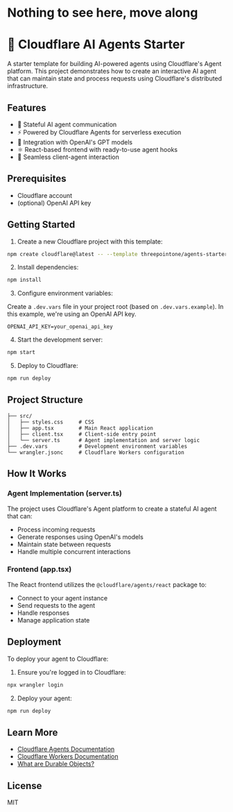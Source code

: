 # Nothing to see here, move along









# 🧠 Cloudflare AI Agents Starter

A starter template for building AI-powered agents using Cloudflare's Agent platform. This project demonstrates how to create an interactive AI agent that can maintain state and process requests using Cloudflare's distributed infrastructure.

## Features

- 🤖 Stateful AI agent communication
- ⚡️ Powered by Cloudflare Agents for serverless execution
- 🧠 Integration with OpenAI's GPT models
- ⚛️ React-based frontend with ready-to-use agent hooks
- 🔄 Seamless client-agent interaction

## Prerequisites

- Cloudflare account
- (optional) OpenAI API key

## Getting Started

1. Create a new Cloudflare project with this template:

```bash
npm create cloudflare@latest -- --template threepointone/agents-starter
```

2. Install dependencies:

```bash
npm install
```

3. Configure environment variables:

Create a `.dev.vars` file in your project root (based on `.dev.vars.example`). In this example, we're using an OpenAI API key.

```env
OPENAI_API_KEY=your_openai_api_key
```

4. Start the development server:

```bash
npm start
```

5. Deploy to Cloudflare:

```bash
npm run deploy
```

## Project Structure

```
├── src/
│   ├── styles.css     # CSS
│   ├── app.tsx        # Main React application
│   ├── client.tsx     # Client-side entry point
│   └── server.ts      # Agent implementation and server logic
├── .dev.vars          # Development environment variables
└── wrangler.jsonc     # Cloudflare Workers configuration
```

## How It Works

### Agent Implementation (server.ts)

The project uses Cloudflare's Agent platform to create a stateful AI agent that can:

- Process incoming requests
- Generate responses using OpenAI's models
- Maintain state between requests
- Handle multiple concurrent interactions

### Frontend (app.tsx)

The React frontend utilizes the `@cloudflare/agents/react` package to:

- Connect to your agent instance
- Send requests to the agent
- Handle responses
- Manage application state

## Deployment

To deploy your agent to Cloudflare:

1. Ensure you're logged in to Cloudflare:

```bash
npx wrangler login
```

2. Deploy your agent:

```bash
npm run deploy
```

## Learn More

- [Cloudflare Agents Documentation](https://developers.cloudflare.com/agents/)
- [Cloudflare Workers Documentation](https://developers.cloudflare.com/workers/)
- [What are Durable Objects?](https://developers.cloudflare.com/durable-objects/what-are-durable-objects/)

## License

MIT
